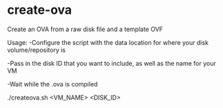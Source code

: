 # create-ova
Create an OVA from a raw disk file and a template OVF

Usage:
-Configure the script with the data location for where your disk volume/repository is

-Pass in the disk ID that you want to include, as well as the name for your VM

-Wait while the .ova is compiled

./createova.sh <VM_NAME> <DISK_ID>
